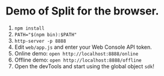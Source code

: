 # Demo of Split for the browser.

1. `npm install`
2. `PATH="$(npm bin):$PATH"`
3. `http-server -p 8888`
4. Edit `web/app.js` and enter your Web Console API token.
5. Online demo: `open http://localhost:8888/online`
6. Offline demo: `open http://localhost:8888/offline`
7. Open the devTools and start using the global object `sdk`!
